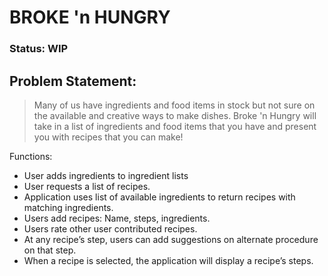 # BROKE 'n HUNGRY
### Status: WIP

## Problem Statement: 
>Many of us have ingredients and food items in stock but not sure on the available and creative ways to make dishes. 
>Broke 'n Hungry will take in a list of ingredients and food items that you have and present you with recipes that you can make!

Functions:
- User adds ingredients to ingredient lists
- User requests a list of recipes. 
- Application uses list of available ingredients to return recipes with matching ingredients.
- Users add recipes: Name, steps, ingredients. 
- Users rate other user contributed recipes. 
- At any recipe’s step, users can add suggestions on alternate procedure on that step. 
- When a recipe is selected, the application will display a recipe’s steps. 


